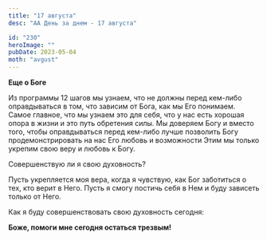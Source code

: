```yaml
---
title: "17 августа"
desc: "АА День за днем - 17 августа"

id: "230"
heroImage: ""
pubDate: 2023-05-04
moth: "avgust"
---
```


**Еще о Боге**

Из программы 12 шагов мы узнаем, что не должны перед кем-либо оправдываться в
том, что зависим от Бога, как мы Его понимаем. Самое главное, что мы узнаем
это для себя, что у нас есть хорошая опора в жизни и это путь обретения силы.
Мы доверяем Богу и вместо того, чтобы оправдываться перед кем-либо лучше
позволить Богу продемонстрировать на нас Его любовь и возможности Этим мы
только укрепим свою веру и любовь к Богу.

Совершенствую ли я свою духовность?

Пусть укрепляется моя вера, когда я чувствую, как Бог заботиться о тех, кто
верит в Него. Пусть я смогу постичь себя в Нем и буду зависеть только от Него.

Как я буду совершенствовать свою духовность сегодня:

**Боже, помоги мне сегодня остаться трезвым!**
